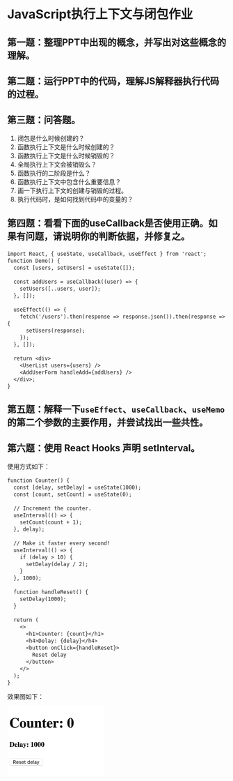 # JavaScript执行上下文与闭包作业

## 第一题：整理PPT中出现的概念，并写出对这些概念的理解。

## 第二题：运行PPT中的代码，理解JS解释器执行代码的过程。

## 第三题：问答题。

1. 闭包是什么时候创建的？
2. 函数执行上下文是什么时候创建的？
3. 函数执行上下文是什么时候销毁的？
4. 全局执行上下文会被销毁么？
5. 函数执行的二阶段是什么？
6. 函数执行上下文中包含什么重要信息？
7. 画一下执行上下文的创建与销毁的过程。
8. 执行代码时，是如何找到代码中的变量的？

## 第四题：看看下面的useCallback是否使用正确。如果有问题，请说明你的判断依据，并修复之。

```tsx
import React, { useState, useCallback, useEffect } from 'react';
function Demo() {
  const [users, setUsers] = useState([]);

  const addUsers = useCallback((user) => {
    setUsers([..users, user]);
  }, []);

  useEffect(() => {
    fetch('/users').then(response => response.json()).then(response => {
      setUsers(response);
    });
  }, []);

  return <div>
    <UserList users={users} />
    <AddUserForm handleAdd={addUsers} />
  </div>;
}
```

## 第五题：解释一下`useEffect`、`useCallback`、`useMemo`的第二个参数的主要作用，并尝试找出一些共性。

## 第六题：使用 React Hooks 声明 setInterval。

使用方式如下：

```tsx
function Counter() {
  const [delay, setDelay] = useState(1000);
  const [count, setCount] = useState(0);

  // Increment the counter.
  useInterval(() => {
    setCount(count + 1);
  }, delay);

  // Make it faster every second!
  useInterval(() => {
    if (delay > 10) {
      setDelay(delay / 2);
    }
  }, 1000);

  function handleReset() {
    setDelay(1000);
  }

  return (
    <>
      <h1>Counter: {count}</h1>
      <h4>Delay: {delay}</h4>
      <button onClick={handleReset}>
        Reset delay
      </button>
    </>
  );
}
```

效果图如下：

![](img/counter_inception.gif)